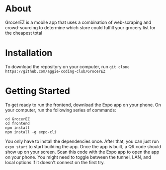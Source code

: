 # About
GrocerEZ is a mobile app that uses a combination of web-scraping and 
crowd-sourcing to determine which store could fulfill your grocery list 
for the cheapest total

# Installation
To download the repository on your computer, run `git clone https://github.com/aggie-coding-club/GrocerEZ`

# Getting Started
To get ready to run the frontend, download the Expo app on your phone. On your computer, run the
following series of commands:
```
cd GrocerEZ
cd frontend
npm install
npm install -g expo-cli
```

You only have to install the dependencies once. After that, you can just run `expo start` to start
building the app. Once the app is built, a QR code should show up on your screen. Scan this code
with the Expo app to open the app on your phone. You might need to toggle between the tunnel, LAN,
and local options if it doesn't connect on the first try.
